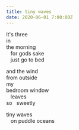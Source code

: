 ```yaml
---
title: tiny waves
date: 2020-06-01 7:00:00Z
---
```


it's three  
in  
the morning  
&nbsp;&nbsp;&nbsp;for gods sake  
&nbsp;&nbsp;&nbsp;just go to bed  

and the wind  
from outside  
my  
bedroom window  
&nbsp;&nbsp;&nbsp;leaves  
so&nbsp;&nbsp;&nbsp;sweetly  

tiny waves  
&nbsp;&nbsp;&nbsp;on puddle oceans  
